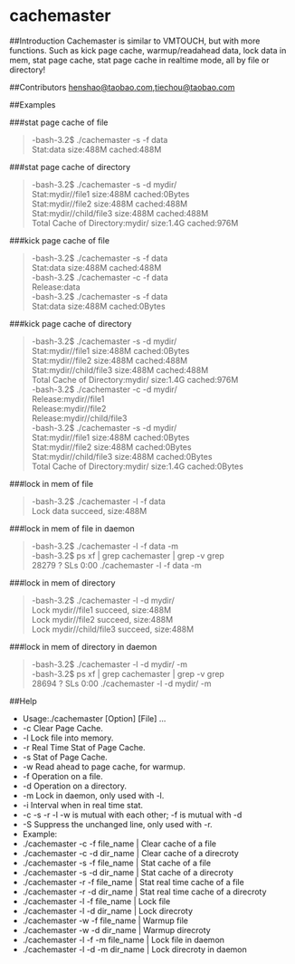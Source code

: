 cachemaster
===========

##Introduction
Cachemaster is similar to VMTOUCH, but with more functions. Such as kick page cache, warmup/readahead data, lock data in mem, stat page cache, stat page cache in realtime mode, all by file or directory! 

##Contributors
henshao@taobao.com,tiechou@taobao.com

##Examples

###stat page cache of file
>-bash-3.2$ ./cachemaster -s -f data  
>Stat:data size:488M cached:488M  

###stat page cache of directory
>-bash-3.2$ ./cachemaster -s -d mydir/  
>Stat:mydir//file1 size:488M cached:0Bytes  
>Stat:mydir//file2 size:488M cached:488M  
>Stat:mydir//child/file3 size:488M cached:488M  
>Total Cache of Directory:mydir/ size:1.4G cached:976M  

###kick page cache of file
>-bash-3.2$ ./cachemaster -s -f data  
>Stat:data size:488M cached:488M  
>-bash-3.2$ ./cachemaster -c -f data    
>Release:data  
>-bash-3.2$ ./cachemaster -s -f data   
>Stat:data size:488M cached:0Bytes  

###kick page cache of directory
>-bash-3.2$ ./cachemaster -s -d mydir/  
>Stat:mydir//file1 size:488M cached:0Bytes  
>Stat:mydir//file2 size:488M cached:488M  
>Stat:mydir//child/file3 size:488M cached:488M  
>Total Cache of Directory:mydir/ size:1.4G cached:976M  
>-bash-3.2$ ./cachemaster -c -d mydir/   
>Release:mydir//file1  
>Release:mydir//file2  
>Release:mydir//child/file3  
>-bash-3.2$ ./cachemaster -s -d mydir/  
>Stat:mydir//file1 size:488M cached:0Bytes  
>Stat:mydir//file2 size:488M cached:0Bytes  
>Stat:mydir//child/file3 size:488M cached:0Bytes  
>Total Cache of Directory:mydir/ size:1.4G cached:0Bytes  

###lock in mem of file
>-bash-3.2$ ./cachemaster -l -f data   
>Lock data succeed, size:488M  

###lock in mem of file in daemon
>-bash-3.2$ ./cachemaster -l -f data  -m  
>-bash-3.2$ ps xf | grep cachemaster | grep -v grep  
>28279 ?        SLs    0:00 ./cachemaster -l -f data -m  

###lock in mem of directory
>-bash-3.2$ ./cachemaster -l -d mydir/  
>Lock mydir//file1 succeed, size:488M  
>Lock mydir//file2 succeed, size:488M  
>Lock mydir//child/file3 succeed, size:488M  

###lock in mem of directory in daemon
>-bash-3.2$ ./cachemaster -l -d mydir/ -m  
>-bash-3.2$ ps xf | grep cachemaster | grep -v grep  
>28694 ?        SLs    0:00 ./cachemaster -l -d mydir/ -m  

##Help
*   Usage:./cachemaster [Option] [File] ...
*   -c Clear Page Cache.
*   -l Lock file into memory.
*   -r Real Time Stat of Page Cache.
*   -s Stat of Page Cache.
*   -w Read ahead to page cache, for warmup.
*   -f Operation on a file.
*   -d Operation on a directory.
*   -m Lock in daemon, only used with -l.
*   -i Interval when in real time stat.
*   -c -s -r -l -w is mutual with each other; -f is mutual with -d
*   -S Suppress the unchanged line, only used with -r.
*   Example:
*   ./cachemaster -c -f file_name | Clear cache of a file
*   ./cachemaster -c -d dir_name | Clear cache of a direcroty
*   ./cachemaster -s -f file_name | Stat cache of a file
*   ./cachemaster -s -d dir_name | Stat cache of a direcroty
*   ./cachemaster -r -f file_name | Stat real time cache of a file
*   ./cachemaster -r -d dir_name | Stat real time cache of a direcroty
*   ./cachemaster -l -f file_name | Lock file
*   ./cachemaster -l -d dir_name | Lock  direcroty
*   ./cachemaster -w -f file_name | Warmup file
*   ./cachemaster -w -d dir_name | Warmup  direcroty
*   ./cachemaster -l -f -m file_name | Lock file in daemon
*   ./cachemaster -l -d -m dir_name | Lock direcroty in daemon
